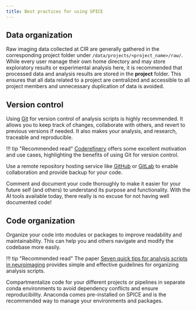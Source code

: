 ```yaml
---
title: Best practices for using SPICE
---
```


## Data organization
Raw imaging data collected at CIR are generally gathered in the corresponding project folder under `/data/projects/<project_name>/raw/`. While every user manage their own home directory and may store exploratory results or experimental analysis here, it is recommended that processed data and analysis results are stored in the **project** folder. This ensures that all data related to a project are centralized and accessible to all project members and unnecessary duplication of data is avoided.

## Version control
Using [Git](https://git-scm.com/) for version control of analysis scripts is highly recommended. It allows you to keep track of changes, collaborate with others, and revert to previous versions if needed. It also makes your analysis, and research, traceable and reproducible.

!!! tip "Recommended read"
    [Coderefinery](https://coderefinery.github.io/git-intro/motivation/) offers some excellent motivation and use cases, highlighting the benefits of using Git for version control.

Use a remote repository hosting service like [GitHub](github.com) or [GitLab](gitlab.com) to enable collaboration and provide backup for your code.

Comment and document your code thoroughly to make it easier for your future self (and others) to understand its purpose and functionality. With the AI tools available today, there really is no excuse for not having well documented code!

## Code organization
Organize your code into modules or packages to improve readability and maintainability. This can help you and others navigate and modify the codebase more easily.

!!! tip "Recommended read"
    The paper [Seven quick tips for analysis scripts in neuroimaging](https://journals.plos.org/ploscompbiol/article?id=10.1371/journal.pcbi.1007358) provides simple and effective guidelines for organizing analysis scripts.

Compartmentalize code for your different projects or pipelines in separate conda environments to avoid dependency conflicts and ensure reproducibility. Anaconda comes pre-installed on SPICE and is the recommended way to manage your environments and packages.

